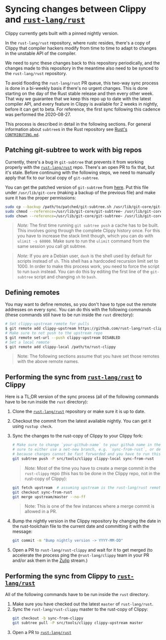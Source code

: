 # Syncing changes between Clippy and [`rust-lang/rust`]

Clippy currently gets built with a pinned nightly version.

In the `rust-lang/rust` repository, where rustc resides, there's a copy of
Clippy that compiler hackers modify from time to time to adapt to changes in the
unstable API of the compiler.

We need to sync these changes back to this repository periodically, and the
changes made to this repository in the meantime also need to be synced to the
`rust-lang/rust` repository.

To avoid flooding the `rust-lang/rust` PR queue, this two-way sync process is
done in a bi-weekly basis if there's no urgent changes. This is done starting on
the day of the Rust stable release and then every other week. That way we
guarantee that we keep this repo up to date with the latest compiler API, and
every feature in Clippy is available for 2 weeks in nightly, before it can get
to beta. For reference, the first sync following this cadence was performed the
2020-08-27.

This process is described in detail in the following sections. For general
information about `subtree`s in the Rust repository see [Rust's
`CONTRIBUTING.md`][subtree].

## Patching git-subtree to work with big repos

Currently, there's a bug in `git-subtree` that prevents it from working properly
with the [`rust-lang/rust`] repo. There's an open PR to fix that, but it's
stale. Before continuing with the following steps, we need to manually apply
that fix to our local copy of `git-subtree`.

You can get the patched version of `git-subtree` from [here][gitgitgadget-pr].
Put this file under `/usr/lib/git-core` (making a backup of the previous file)
and make sure it has the proper permissions:

```bash
sudo cp --backup /path/to/patched/git-subtree.sh /usr/lib/git-core/git-subtree
sudo chmod --reference=/usr/lib/git-core/git-subtree~ /usr/lib/git-core/git-subtree
sudo chown --reference=/usr/lib/git-core/git-subtree~ /usr/lib/git-core/git-subtree
```

> _Note:_ The first time running `git subtree push` a cache has to be built.
> This involves going through the complete Clippy history once. For this you
> have to increase the stack limit though, which you can do with `ulimit -s
> 60000`. Make sure to run the `ulimit` command from the same session you call
> git subtree.

> _Note:_ If you are a Debian user, `dash` is the shell used by default for
> scripts instead of `sh`. This shell has a hardcoded recursion limit set to
> 1000. In order to make this process work, you need to force the script to run
> `bash` instead. You can do this by editing the first line of the `git-subtree`
> script and changing `sh` to `bash`.

## Defining remotes

You may want to define remotes, so you don't have to type out the remote
addresses on every sync. You can do this with the following commands (these
commands still have to be run inside the `rust` directory):

```bash
# Set clippy-upstream remote for pulls
$ git remote add clippy-upstream https://github.com/rust-lang/rust-clippy
# Make sure to not push to the upstream repo
$ git remote set-url --push clippy-upstream DISABLED
# Set a local remote
$ git remote add clippy-local /path/to/rust-clippy
```

> Note: The following sections assume that you have set those remotes with the
> above remote names.

## Performing the sync from [`rust-lang/rust`] to Clippy

Here is a TL;DR version of the sync process (all of the following commands have
to be run inside the `rust` directory):

1. Clone the [`rust-lang/rust`] repository or make sure it is up to date.
2. Checkout the commit from the latest available nightly. You can get it using
   `rustup check`.
3. Sync the changes to the rust-copy of Clippy to your Clippy fork:
    ```bash
    # Make sure to change `your-github-name` to your github name in the following command. Also be
    # sure to either use a net-new branch, e.g. `sync-from-rust`, or delete the branch beforehand
    # because changes cannot be fast forwarded and you have to run this command again.
    git subtree push -P src/tools/clippy clippy-local sync-from-rust
    ```

    > _Note:_ Most of the time you have to create a merge commit in the
    > `rust-clippy` repo (this has to be done in the Clippy repo, not in the
    > rust-copy of Clippy):
    ```bash
    git fetch upstream  # assuming upstream is the rust-lang/rust remote
    git checkout sync-from-rust
    git merge upstream/master --no-ff
    ```
    > Note: This is one of the few instances where a merge commit is allowed in
    > a PR.
4. Bump the nightly version in the Clippy repository by changing the date in the
   rust-toolchain file to the current date and committing it with the message:
   ```bash
   git commit -m "Bump nightly version -> YYYY-MM-DD"
   ```
5. Open a PR to `rust-lang/rust-clippy` and wait for it to get merged (to
   accelerate the process ping the `@rust-lang/clippy` team in your PR and/or
   ask them in the [Zulip] stream.)

[Zulip]: https://rust-lang.zulipchat.com/#narrow/stream/clippy

## Performing the sync from Clippy to [`rust-lang/rust`]

All of the following commands have to be run inside the `rust` directory.

1. Make sure you have checked out the latest `master` of `rust-lang/rust`.
2. Sync the `rust-lang/rust-clippy` master to the rust-copy of Clippy:
    ```bash
    git checkout -b sync-from-clippy
    git subtree pull -P src/tools/clippy clippy-upstream master
    ```
3. Open a PR to [`rust-lang/rust`]

[gitgitgadget-pr]: https://github.com/gitgitgadget/git/pull/493
[subtree]: https://rustc-dev-guide.rust-lang.org/contributing.html#external-dependencies-subtree
[`rust-lang/rust`]: https://github.com/rust-lang/rust
